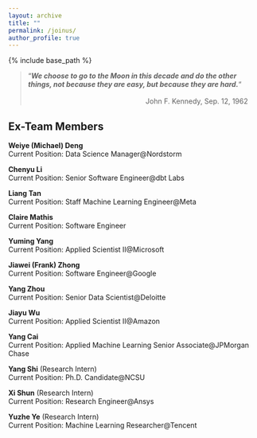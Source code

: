 ```yaml
---
layout: archive
title: ""
permalink: /joinus/
author_profile: true
---
```


{% include base_path %}

> “***We choose to go to the Moon in this decade and do the other things, not because they are easy, but because they are hard.***“
> &nbsp;   &nbsp;   &nbsp;   &nbsp;   &nbsp;  &nbsp;   &nbsp;   &nbsp;   &nbsp;   &nbsp;    &nbsp;   &nbsp;   &nbsp;   &nbsp;   &nbsp;  &nbsp;   &nbsp;   &nbsp;   &nbsp;   &nbsp;  &nbsp;   &nbsp;   &nbsp;   &nbsp;   &nbsp;  &nbsp;   &nbsp;   &nbsp;   &nbsp;   &nbsp;  &nbsp;   &nbsp;   &nbsp;   &nbsp;   &nbsp;  &nbsp;   &nbsp;   &nbsp;   &nbsp;   &nbsp; &nbsp;   &nbsp;   &nbsp;   &nbsp;   &nbsp;  &nbsp;   &nbsp;   &nbsp;   &nbsp;   &nbsp; &nbsp;   &nbsp;   &nbsp;   &nbsp;   &nbsp;  &nbsp;   &nbsp;   &nbsp;   &nbsp;   &nbsp; &nbsp;   &nbsp;   &nbsp;   &nbsp;   &nbsp;  &nbsp;   &nbsp;   &nbsp;   &nbsp;   &nbsp; &nbsp;   &nbsp;   &nbsp;   &nbsp;   &nbsp;  &nbsp;   &nbsp;   &nbsp;   &nbsp;   &nbsp; &nbsp;   &nbsp;   &nbsp;   &nbsp;   &nbsp;  &nbsp;   &nbsp;   &nbsp;   &nbsp;   &nbsp; &nbsp;   &nbsp;   &nbsp;   John F. Kennedy, Sep. 12, 1962






Ex-Team Members
------

**Weiye (Michael) Deng** <br/>
Current Position: Data Science Manager@Nordstorm

**Chenyu Li** <br/>
Current Position: Senior Software Engineer@dbt Labs

**Liang Tan** <br/>
Current Position: Staff Machine Learning Engineer@Meta

**Claire Mathis** <br/>
Current Position: Software Engineer

**Yuming Yang** <br/>
Current Position: Applied Scientist II@Microsoft

**Jiawei (Frank) Zhong** <br/>
Current Position: Software Engineer@Google

**Yang Zhou** <br/>
Current Position: Senior Data Scientist@Deloitte

**Jiayu Wu** <br/>
Current Position: Applied Scientist II@Amazon

**Yang Cai** <br/>
Current Position: Applied Machine Learning Senior Associate@JPMorgan Chase

**Yang Shi** (Research Intern) <br/>
Current Position: Ph.D. Candidate@NCSU

**Xi Shun** (Research Intern) <br/>
Current Position: Research Engineer@Ansys

**Yuzhe Ye** (Research Intern) <br/>
Current Position: Machine Learning Researcher@Tencent

